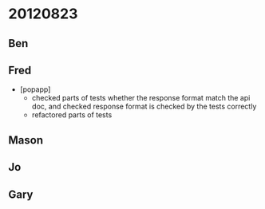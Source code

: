 # 20120823

## Ben



## Fred
- [popapp]
  - checked parts of tests whether the response format match the api doc, and checked response format is checked by the tests correctly
  - refactored parts of tests



## Mason



## Jo



## Gary